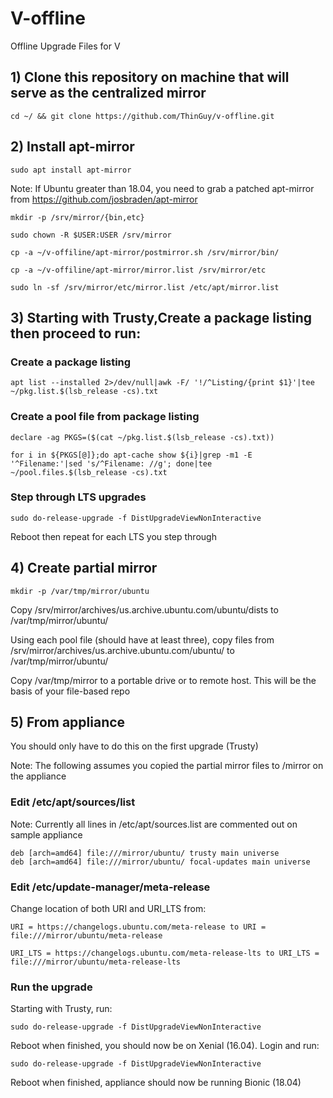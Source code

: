 
# V-offline
Offline Upgrade Files for V

## 1) Clone this repository on machine that will serve as the centralized mirror
```
cd ~/ && git clone https://github.com/ThinGuy/v-offline.git
```

## 2) Install apt-mirror
```
sudo apt install apt-mirror
```

Note: If Ubuntu greater than 18.04, you need to grab a patched apt-mirror from https://github.com/josbraden/apt-mirror

```
mkdir -p /srv/mirror/{bin,etc}
```

```
sudo chown -R $USER:USER /srv/mirror
```

```
cp -a ~/v-offiline/apt-mirror/postmirror.sh /srv/mirror/bin/
```

```
cp -a ~/v-offiline/apt-mirror/mirror.list /srv/mirror/etc
```

```
sudo ln -sf /srv/mirror/etc/mirror.list /etc/apt/mirror.list
```

## 3) Starting with Trusty,Create a package listing then proceed to run:

### Create a package listing
```
apt list --installed 2>/dev/null|awk -F/ '!/^Listing/{print $1}'|tee ~/pkg.list.$(lsb_release -cs).txt
```
### Create a pool file from package listing
```
declare -ag PKGS=($(cat ~/pkg.list.$(lsb_release -cs).txt))
```

```
for i in ${PKGS[@]};do apt-cache show ${i}|grep -m1 -E '^Filename:'|sed 's/^Filename: //g'; done|tee ~/pool.files.$(lsb_release -cs).txt
```

### Step through LTS upgrades
```
sudo do-release-upgrade -f DistUpgradeViewNonInteractive
```

Reboot then repeat for each LTS you step through

## 4) Create partial mirror
```
mkdir -p /var/tmp/mirror/ubuntu
```

Copy /srv/mirror/archives/us.archive.ubuntu.com/ubuntu/dists to /var/tmp/mirror/ubuntu/

Using each pool file (should have at least three), copy files from /srv/mirror/archives/us.archive.ubuntu.com/ubuntu/<path to entry> to /var/tmp/mirror/ubuntu/

Copy /var/tmp/mirror to a portable drive or to remote host.  This will be the basis of your file-based repo
  
## 5) From appliance
You should only have to do this on the first upgrade (Trusty)

Note: The following assumes you copied the partial mirror files to /mirror on the appliance

### Edit /etc/apt/sources/list

Note: Currently all lines in /etc/apt/sources.list are commented out on sample appliance

```
deb [arch=amd64] file:///mirror/ubuntu/ trusty main universe
deb [arch=amd64] file:///mirror/ubuntu/ focal-updates main universe
```

### Edit /etc/update-manager/meta-release

Change location of both URI and URI_LTS from:

```
URI = https://changelogs.ubuntu.com/meta-release to URI = file:///mirror/ubuntu/meta-release

URI_LTS = https://changelogs.ubuntu.com/meta-release-lts to URI_LTS = file:///mirror/ubuntu/meta-release-lts
```
### Run the upgrade
Starting with Trusty, run:

```
sudo do-release-upgrade -f DistUpgradeViewNonInteractive 
```

Reboot when finished, you should now be on Xenial (16.04).  Login and run:

```
sudo do-release-upgrade -f DistUpgradeViewNonInteractive
```

Reboot when finished, appliance should now be running Bionic (18.04)
